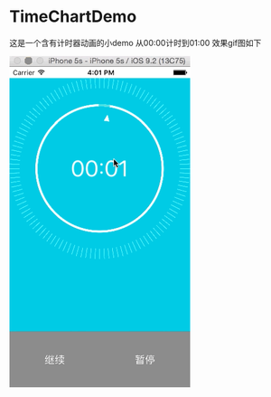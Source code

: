 # TimeChartDemo
这是一个含有计时器动画的小demo 从00:00计时到01:00 效果gif图如下

![image](https://github.com/zizhouwang/TimeChartDemo/blob/master/2016-04-15%2014_46_40.gif) 
